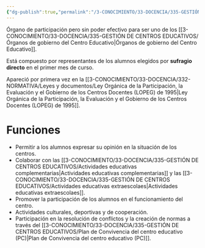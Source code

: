 ```yaml
---
{"dg-publish":true,"permalink":"/3-CONOCIMIENTO/33-DOCENCIA/335-GESTIÓN DE CENTROS EDUCATIVOS/Junta de delegados/"}
---
```


Órgano de participación pero sin poder efectivo para ser uno de los [[3-CONOCIMIENTO/33-DOCENCIA/335-GESTIÓN DE CENTROS EDUCATIVOS/Órganos de gobierno del Centro Educativo\|Órganos de gobierno del Centro Educativo]].

Está compuesto por representantes de los alumnos elegidos por **sufragio directo** en el primer mes de curso.

Apareció por primera vez en la [[3-CONOCIMIENTO/33-DOCENCIA/332-NORMATIVA/Leyes y documentos/Ley Orgánica de la Participación, la Evaluación y el Gobierno de los Centros Docentes (LOPEG) de 1995\|Ley Orgánica de la Participación, la Evaluación y el Gobierno de los Centros Docentes (LOPEG) de 1995]].

# Funciones
- Permitir a los alumnos expresar su opinión en la situación de los centros.
- Colaborar con las [[3-CONOCIMIENTO/33-DOCENCIA/335-GESTIÓN DE CENTROS EDUCATIVOS/Actividades educativas complementarias\|Actividades educativas complementarias]] y las [[3-CONOCIMIENTO/33-DOCENCIA/335-GESTIÓN DE CENTROS EDUCATIVOS/Actividades educativas extraescolaes\|Actividades educativas extraescolaes]].
- Promover la participación de los alumnos en el funcionamiento del centro.
- Actividades culturales, deportivas y de cooperación.
- Participación en la resolución de conflictos y la creación de normas a través del [[3-CONOCIMIENTO/33-DOCENCIA/335-GESTIÓN DE CENTROS EDUCATIVOS/Plan de Convivencia del centro educativo (PC)\|Plan de Convivencia del centro educativo (PC)]].